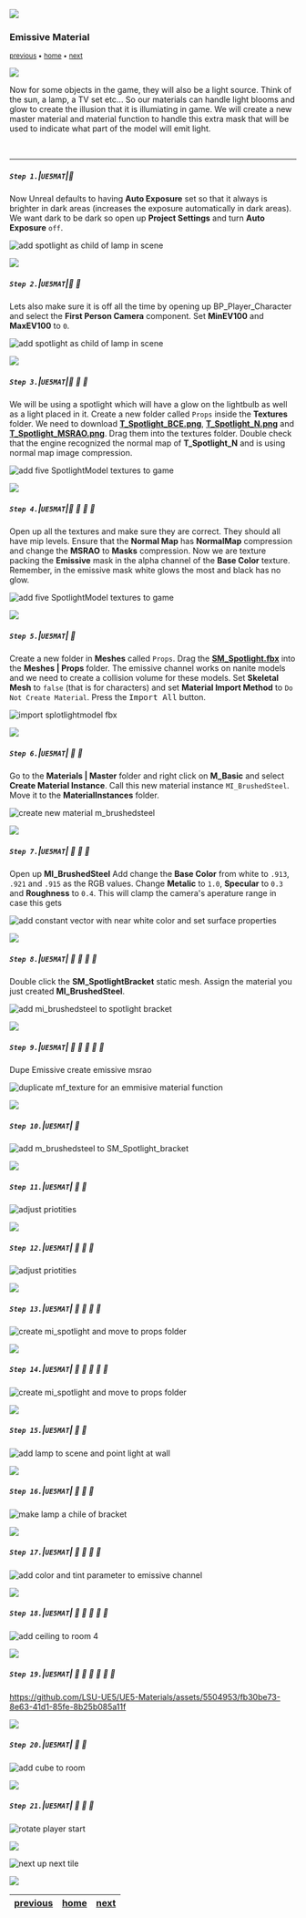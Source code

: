 ![](../images/line3.png)
### Emissive Material

<sub>[previous](../translucent/README.md#user-content-masks-opacity--translucent-ii) • [home](../README.md#user-content-ue4-intro-to-materials) • [next](../illumination-ii/README.md#user-content-emissive-material-ii)</sub>

![](../images/line3.png)

Now for some objects in the game, they will also be a light source.  Think of the sun, a lamp, a TV set etc...  So our materials can handle light blooms and glow to create the illusion that it is illumiating in game.  We will create a new master material and material function to handle this extra mask that will be used to indicate what part of the model will emit light.

<br>

---

##### `Step 1.`\|`UE5MAT`|:small_blue_diamond:

Now Unreal defaults to having **Auto Exposure** set so that it always is brighter in dark areas (increases the exposure automatically in dark areas).  We want dark to be dark so open up **Project Settings** and turn **Auto Exposure** `off`.

![add spotlight as child of lamp in scene](images/autoOff.png)

![](../images/line2.png)

##### `Step 2.`\|`UE5MAT`|:small_blue_diamond: :small_blue_diamond: 

Lets also make sure it is off all the time by opening up BP_Player_Character and select the **First Person Camera** component. Set **MinEV100** and **MaxEV100** to `0`.

![add spotlight as child of lamp in scene](images/ev0.png)

![](../images/line2.png)

##### `Step 3.`\|`UE5MAT`|:small_blue_diamond: :small_blue_diamond: :small_blue_diamond:

We will be using a spotlight which will have a glow on the lightbulb as well as a light placed in it.  Create a new folder called `Props` inside the **Textures** folder. We need to download **[T_Spotlight_BCE.png](../Assets/T_Spotlight_BCE.png)**, **[T_Spotlight_N.png](../Assets/T_Spotlight_N.png)** and **[T_Spotlight_MSRAO.png](../Assets/T_Spotlight_MSRAO.png)**. Drag them into the textures folder. Double check that the engine recognized the normal map of **T_Spotlight_N** and is using normal map image compression.

![add five SpotlightModel textures to game](images/tSpotlightT.png)

![](../images/line2.png)

##### `Step 4.`\|`UE5MAT`|:small_blue_diamond: :small_blue_diamond: :small_blue_diamond: :small_blue_diamond:

Open up all the textures and make sure they are correct.  They should all have mip levels.  Ensure that the **Normal Map** has **NormalMap** compression and change the **MSRAO** to **Masks** compression. Now we are texture packing the **Emissive** mask in the alpha channel of the **Base Color** texture. Remember, in the emissive mask white glows the most and black has no glow.

![add five SpotlightModel textures to game](images/checkTextures.png)

![](../images/line2.png)

##### `Step 5.`\|`UE5MAT`| :small_orange_diamond:

Create a new folder in **Meshes** called `Props`. Drag the **[SM_Spotlight.fbx](../Assets/SM_Spotlight.fbx)** into the **Meshes | Props** folder.  The emissive channel works on nanite models and we need to create a collision volume for these models.  Set **Skeletal Mesh** to `false` (that is for characters) and set **Material Import Method** to `Do Not Create Material`. Press the <kbd>Import All</kbd> button.

![import splotlightmodel fbx](images/importSpotlight.png)

![](../images/line2.png)

##### `Step 6.`\|`UE5MAT`| :small_orange_diamond: :small_blue_diamond:

Go to the **Materials | Master** folder and right click on **M_Basic** and select **Create Material Instance**. Call this new material instance `MI_BrushedSteel`. Move it to the **MaterialInstances** folder.

![create new material m_brushedsteel](images/createMIBrushedSteel.png)

![](../images/line2.png)

##### `Step 7.`\|`UE5MAT`| :small_orange_diamond: :small_blue_diamond: :small_blue_diamond:

Open up **MI_BrushedSteel** Add change the **Base Color** from white to  `.913`, `.921` and `.915` as the RGB values. Change **Metalic** to `1.0`, **Specular** to `0.3` and **Roughness** to `0.4`. This will clamp the camera's aperature range in case this gets 

![add constant vector with near white color and set surface properties](images/steelSettigns.png)

![](../images/line2.png)

##### `Step 8.`\|`UE5MAT`| :small_orange_diamond: :small_blue_diamond: :small_blue_diamond: :small_blue_diamond:

Double click the **SM_SpotlightBracket** static mesh. Assign the material you just created **MI_BrushedSteel**.

![add mi_brushedsteel to spotlight bracket](images/assignToBracket.png)

![](../images/line2.png)

##### `Step 9.`\|`UE5MAT`| :small_orange_diamond: :small_blue_diamond: :small_blue_diamond: :small_blue_diamond: :small_blue_diamond:

Dupe Emissive create emissive msrao

![duplicate mf_texture for an emmisive material function](images/EmissiveMSRAO.png)

![](../images/line2.png)

##### `Step 10.`\|`UE5MAT`| :large_blue_diamond:



![add m_brushedsteel to SM_Spotlight_bracket](images/ConnectToEmissive.png)

![](../images/line2.png)

##### `Step 11.`\|`UE5MAT`| :large_blue_diamond: :small_blue_diamond: 

![adjust priotities](images/switchParamEm.png)

![](../images/line2.png)

##### `Step 12.`\|`UE5MAT`| :large_blue_diamond: :small_blue_diamond: :small_blue_diamond: 

![adjust priotities](images/emissiveScalar.png)

![](../images/line2.png)

##### `Step 13.`\|`UE5MAT`| :large_blue_diamond: :small_blue_diamond: :small_blue_diamond:  :small_blue_diamond: 

![create mi_spotlight and move to props folder](images/testScalar.png)

![](../images/line2.png)

##### `Step 14.`\|`UE5MAT`| :large_blue_diamond: :small_blue_diamond: :small_blue_diamond: :small_blue_diamond:  :small_blue_diamond: 



![create mi_spotlight and move to props folder](images/matInstanceEm.png)

![](../images/line2.png)

##### `Step 15.`\|`UE5MAT`| :large_blue_diamond: :small_orange_diamond: 

![add lamp to scene and point light at wall](images/setUpLamp.png)

![](../images/line2.png)

##### `Step 16.`\|`UE5MAT`| :large_blue_diamond: :small_orange_diamond:   :small_blue_diamond: 



![make lamp a chile of bracket](images/assignLampMat.png)

![](../images/line2.png)

##### `Step 17.`\|`UE5MAT`| :large_blue_diamond: :small_orange_diamond: :small_blue_diamond: :small_blue_diamond:

![add color and tint parameter to emissive channel](images/createLampBP.png)

![](../images/line2.png)

##### `Step 18.`\|`UE5MAT`| :large_blue_diamond: :small_orange_diamond: :small_blue_diamond: :small_blue_diamond: :small_blue_diamond:


![add ceiling to room 4](images/addComponentsLampBracket.png)

![](../images/line2.png)

##### `Step 19.`\|`UE5MAT`| :large_blue_diamond: :small_orange_diamond: :small_blue_diamond: :small_blue_diamond: :small_blue_diamond: :small_blue_diamond:

https://github.com/LSU-UE5/UE5-Materials/assets/5504953/fb30be73-8e63-41d1-85fe-8b25b085a11f

![](../images/line2.png)

##### `Step 20.`\|`UE5MAT`| :large_blue_diamond: :large_blue_diamond:

![add cube to room](images/dragFirstLightInRoom.png)


![](../images/line2.png)

##### `Step 21.`\|`UE5MAT`| :large_blue_diamond: :large_blue_diamond: :small_blue_diamond:

![rotate player start](images/dragFirstLightInRoom.png)


![](../images/line.png)

<!-- <img src="https://via.placeholder.com/1000x100/45D7CA/000000/?text=Next Up - Emissive Material II"> -->
![next up next tile](images/banner.png)

![](../images/line.png)

| [previous](../translucent/README.md#user-content-masks-opacity--translucent-ii)| [home](../README.md#user-content-ue4-intro-to-materials) | [next](../illumination-ii/README.md#user-content-emissive-material-ii)|
|---|---|---|
